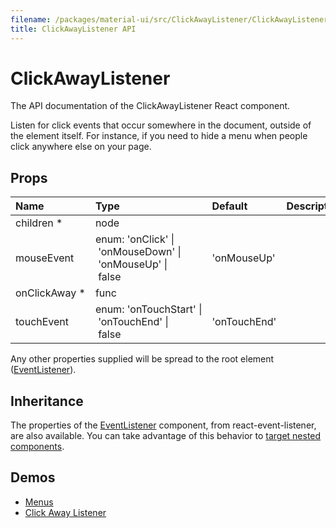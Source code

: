 ```yaml
---
filename: /packages/material-ui/src/ClickAwayListener/ClickAwayListener.js
title: ClickAwayListener API
---
```


<!--- This documentation is automatically generated, do not try to edit it. -->

# ClickAwayListener

<p class="description">The API documentation of the ClickAwayListener React component.</p>

Listen for click events that occur somewhere in the document, outside of the element itself.
For instance, if you need to hide a menu when people click anywhere else on your page.

## Props

| Name | Type | Default | Description |
|:-----|:-----|:--------|:------------|
| <span class="prop-name required">children *</span> | <span class="prop-type">node |   |  |
| <span class="prop-name">mouseEvent</span> | <span class="prop-type">enum:&nbsp;'onClick'&nbsp;&#124;<br>&nbsp;'onMouseDown'&nbsp;&#124;<br>&nbsp;'onMouseUp'&nbsp;&#124;<br>&nbsp;false<br> | <span class="prop-default">'onMouseUp'</span> |  |
| <span class="prop-name required">onClickAway *</span> | <span class="prop-type">func |   |  |
| <span class="prop-name">touchEvent</span> | <span class="prop-type">enum:&nbsp;'onTouchStart'&nbsp;&#124;<br>&nbsp;'onTouchEnd'&nbsp;&#124;<br>&nbsp;false<br> | <span class="prop-default">'onTouchEnd'</span> |  |

Any other properties supplied will be spread to the root element ([EventListener](https://github.com/oliviertassinari/react-event-listener)).

## Inheritance

The properties of the [EventListener](https://github.com/oliviertassinari/react-event-listener) component, from react-event-listener, are also available.
You can take advantage of this behavior to [target nested components](/guides/api#spread).

## Demos

- [Menus](/demos/menus)
- [Click Away Listener](/utils/click-away-listener)


